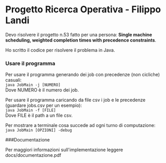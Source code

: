 # Progetto Ricerca Operativa - Filippo Landi

Devo risolvere il progetto n.53 fatto per una persona: **Single machine scheduling, weighted completion times with precedence constraints**.  

Ho scritto il codice per risolvere il problema in Java.  

### Usare il programma

Per usare il programma generando dei job con precedenze (non cicliche) casuali:    
`java JobMain -j [NUMERO]`  
Dove NUMERO è il numero dei job.  

Per usare il programma caricando da file csv i job e le precedenze (guardare jobs.csv per un esempio):  
`java JobMain -f [FILE]`      
Dove FILE è il path a un file csv.  

Per mostrare a terminale cosa succede ad ogni turno di computazione:    
`java JobMain [OPZIONI] -debug`  

###Documentazione

Per maggiori informazioni sull'implementazione leggere docs/documentazione.pdf
